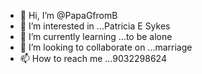 - 👋 Hi, I’m @PapaGfromB
- 👀 I’m interested in ...Patricia E Sykes 
- 🌱 I’m currently learning ...to be alone
- 💞️ I’m looking to collaborate on ...marriage 
- 📫 How to reach me ...9032298624


<!---
PapaGfromB/PapaGfromB is a ✨ special ✨ repository because its `README.md` (this file) appears on your GitHub profile.
You can click the Preview link to take a look at your changes.
--->
